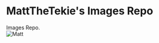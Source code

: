 # MattTheTekie's Images Repo
Images Repo.\
![Matt](https://avatars.githubusercontent.com/u/94870997)
